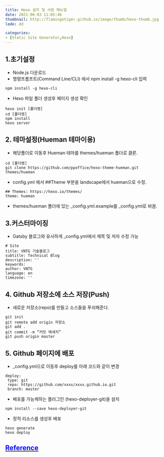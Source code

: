 ```yaml
---
title: Hexo 설치 및 사용 매뉴얼
date: 2021-06-03 11:05:46
thumbnail: http://flamingotiger.github.io/image/thumb/hexo-thumb.jpg
lede: dd

categories: 
- [Static Site Generator,Hexo]
---
```

## 1.초기설정

- Node.js 다운로드
- 명령프롬프트(Command Line/CLI) 에서 npm install -g hexo-cli 입력
```
npm install -g hexo-cli
```
- Hexo 파일 폴더 생성후 페이지 생성 확인
 ```
hexo init [폴더명]
cd [폴더명]
npm install
hexo server
 ```

## 2. 테마설정(Hueman 테마이용)
 - 해당폴더로 이동후 Hueman 테마를 themes/hueman 폴더로 클론.
 ```
cd [폴더명]
git clone https://github.com/ppoffice/hexo-theme-hueman.git themes/hueman
```
- config.yml 에서 ##Theme 부분을 landscape에서 hueman으로 수정.
```
## Themes: https://hexo.io/themes/
theme: hueman
```
- themes/hueman 폴더에 있는 _config.yml.example를 _config.yml로 바꿈.

## 3.커스터마이징
 - Gatsby 블로그와 유사하게 _config.yml에서 제목 및 저자 수정 가능
 ```
 # Site
title: VNTG 기술블로그 
subtitle: Technical Blog
description: ''
keywords:
author: VNTG
language: en
timezone: ''
```

## 4. Github 저장소에 소스 저장(Push)
 - 새로운 저장소(repo)를 만들고 소스들을 푸쉬해준다.
 ```
git init
git remote add origin 저장소
git add .
git commit -m “커밋 메세지”
git push origin master
```

## 5. Github 페이지에 배포
 - _config.yml으로 이동후 deploy를 아래 코드와 같이 변경
 ``` 
 deploy: 
  type: git
  repo: https://github.com/xxxx/xxxx.github.io.git
  branch: master
  ```

- 배포를 가능케하는 플러그인 (hexo-deployer-git)을 설치
``` 
npm install --save hexo-deployer-git
```
- 정적 리소스를 생성후 배포
```
hexo generate
hexo deploy
```

## <a href=" https://hexo.io/docs/github-pages.html" target="_blank"><span style="color:blue">Reference </span></a> 

